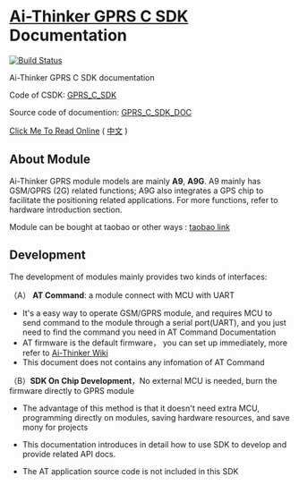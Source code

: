 [Ai-Thinker GPRS C SDK](https://github.com/Ai-Thinker-Open/GPRS-C-SDK) Documentation
======

[![Build Status](https://travis-ci.org/Ai-Thinker-Open/GPRS_C_SDK_DOC.svg?branch=en)](https://travis-ci.org/Ai-Thinker-Open/GPRS_C_SDK_DOC)

Ai-Thinker GPRS C SDK documentation


Code of CSDK: [GPRS_C_SDK](https://github.com/Ai-Thinker-Open/GPRS-C-SDK)

Source code of documention: [GPRS_C_SDK_DOC](https://github.com/Ai-Thinker-Open/GPRS_C_SDK_DOC)

[Click Me To Read Online](https://ai-thinker-open.github.io/GPRS_C_SDK_DOC/en) ( [中文](https://ai-thinker-open.github.io/GPRS_C_SDK_DOC/zh) )




## About Module

Ai-Thinker GPRS module models are mainly **A9**, **A9G**.
A9 mainly has GSM/GPRS (2G) related functions; A9G also integrates a GPS chip to facilitate the positioning related applications. For more functions, refer to hardware introduction section.

Module can be bought at taobao or other ways : [taobao link](https://anxinke.taobao.com/category-1303500786.htm?spm=2013.1.w5002-16491372996.5.3c354c53OwDR7Y&search=y&catName=GPRS%C4%A3%D7%E9%C7%F8)

## Development

The development of modules mainly provides two kinds of interfaces:

（A） **AT Command**: a module connect with  MCU with UART
   * It's a easy way to operate GSM/GPRS module, and requires MCU to send command to the module through a serial port(UART), and you just need to find the command you need in AT Command Documentation
   * AT firmware is the default firmware， you can set up immediately, more refer to [Ai-Thinker Wiki](http://wiki.ai-thinker.com/gprs)
   * This document does not contains any infomation of AT Command

（B）**SDK On Chip Development**，No external MCU is needed, burn the firmware directly to GPRS module

* The advantage of this method is that it doesn't need extra MCU, programming directly on modules, saving hardware resources, and save mony for projects

* This documentation introduces in detail how to use SDK to develop and provide related API docs.

* The AT application source code is not included in this SDK

